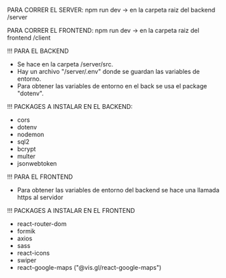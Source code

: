 PARA CORRER EL SERVER: npm run dev -> en la carpeta raiz del backend /server

PARA CORRER EL FRONTEND: npm run dev -> en la carpeta raiz del frontend /client

!!! PARA EL BACKEND
- Se hace en la carpeta /server/src.
- Hay un archivo "/server/.env" donde se guardan las variables de entorno.
- Para obtener las variables de entorno en el back se usa el package "dotenv".

!!! PACKAGES A INSTALAR EN EL BACKEND:
- cors
- dotenv
- nodemon
- sql2
- bcrypt
- multer
- jsonwebtoken

!!! PARA EL FRONTEND
- Para obtener las variables de entorno del backend se hace una llamada https al servidor

!!! PACKAGES A INSTALAR EN EL FRONTEND
- react-router-dom
- formik
- axios
- sass
- react-icons
- swiper
- react-google-maps ("@vis.gl/react-google-maps")
